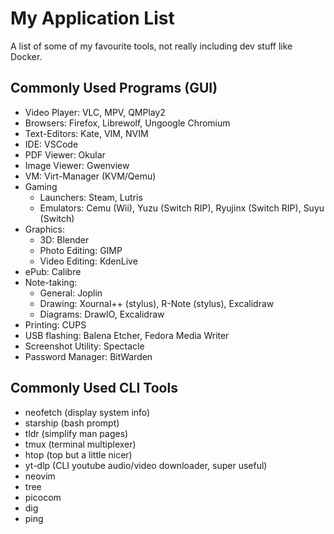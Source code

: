 # My Application List

A list of some of my favourite tools, not really including dev stuff like Docker.

## Commonly Used Programs (GUI)

- Video Player: VLC, MPV, QMPlay2
- Browsers: Firefox, Librewolf, Ungoogle Chromium
- Text-Editors: Kate, VIM, NVIM
- IDE: VSCode
- PDF Viewer: Okular
- Image Viewer: Gwenview
- VM: Virt-Manager (KVM/Qemu)
- Gaming
  - Launchers: Steam, Lutris
  - Emulators: Cemu (Wii), Yuzu (Switch RIP), Ryujinx (Switch RIP), Suyu (Switch)
- Graphics:
  - 3D: Blender
  - Photo Editing: GIMP
  - Video Editing: KdenLive
- ePub: Calibre
- Note-taking:
  - General: Joplin
  - Drawing: Xournal++ (stylus), R-Note (stylus), Excalidraw
  - Diagrams: DrawIO, Excalidraw
- Printing: CUPS
- USB flashing: Balena Etcher, Fedora Media Writer
- Screenshot Utility: Spectacle
- Password Manager: BitWarden

## Commonly Used CLI Tools

- neofetch (display system info)
- starship (bash prompt)
- tldr (simplify man pages)
- tmux (terminal multiplexer)
- htop (top but a little nicer)
- yt-dlp (CLI youtube audio/video downloader, super useful)
- neovim
- tree
- picocom
- dig
- ping
